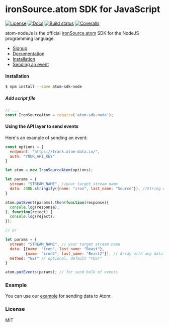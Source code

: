 # ironSource.atom SDK for JavaScript
[![License][license-image]][license-url]
[![Docs][docs-image]][docs-url]
[![Build status][travis-image]][travis-url]
[![Coveralls][coveralls-image]][coveralls-url]

atom-nodeJs is the official [ironSource.atom](http://www.ironsrc.com/data-flow-management) SDK for the NodeJS programming language.

- [Signup](https://atom.ironsrc.com/#/signup)
- [Documentation](https://ironsource.github.io/atom-node/)
- [Installation](#Installation)
- [Sending an event](#Using-the-API-layer-to-send-events)

#### Installation
```sh
$ npm install --save atom-sdk-node
```
##### Add script file
```js
// ...
const IronSourceAtom = require('atom-sdk-node');
```

#### Using the API layer to send events

Here's an example of sending an event:
```js
const options = {
  endpoint: "https://track.atom-data.io/",
  auth: "YOUR_API_KEY"
}

let atom = new IronSourceAtom(options);

let params = {
  stream: "STREAM_NAME", //your target stream name
  data: JSON.stringify({name: "iron", last_name: "Source"}), //String with any data and any structure.
}

atom.putEvent(params).then(function(response){
  console.log(response);
}, function(reject) {
  console.log(reject);
});

// or

let params = {
  stream: "STREAM_NAME", // your target stream name
  data: [{name: "iron", last_name: "Beast"},
         {name: "iron2", last_name: "Beast2"}], // Array with any data and any structure.
  method: "GET" // optional, default "POST"
}

atom.putEvents(params); // for send bulk of events
```

### Example

You can use our [example][example-url] for sending data to Atom:

### License
MIT

[example-url]: https://github.com/ironSource/atom-node/blob/master/atom-node/code/example/example.js
[license-image]: https://img.shields.io/badge/license-MIT-blue.svg?style=flat-square
[license-url]: LICENSE
[travis-image]: https://travis-ci.org/ironSource/atom-node.svg?branch=master
[travis-url]: https://travis-ci.org/ironSource/atom-node
[coveralls-image]: https://coveralls.io/repos/github/ironSource/atom-node/badge.svg?branch=master
[coveralls-url]: https://coveralls.io/github/ironSource/atom-node?branch=master
[docs-image]: https://img.shields.io/badge/docs-latest-blue.svg
[docs-url]: https://ironsource.github.io/atom-node/
